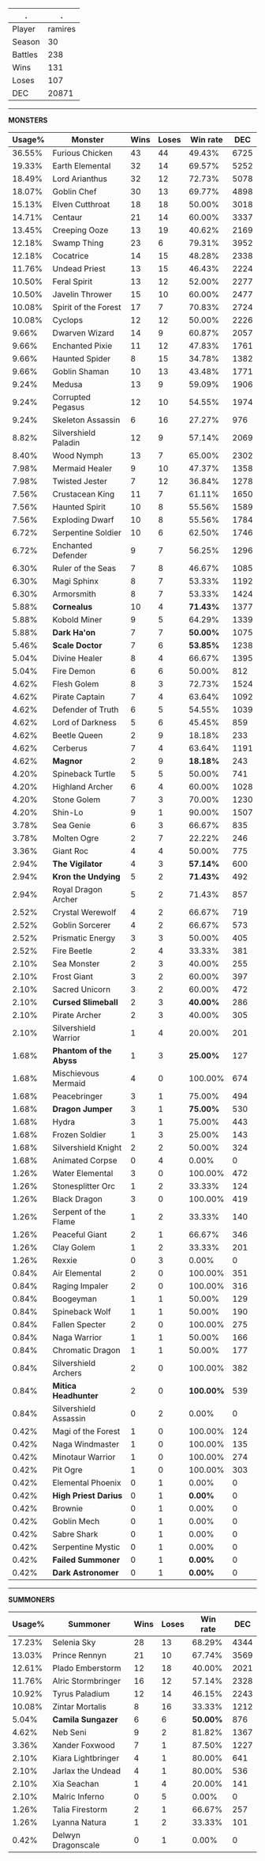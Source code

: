.|.
|-|-
Player|ramires
Season|30
Battles|238
Wins|131
Loses|107
DEC|20871

---
**MONSTERS**

Usage%|Monster|Wins|Loses|Win rate|DEC|
-|-|-|-|-|-|
36.55%|Furious Chicken|43|44|49.43%|6725|
19.33%|Earth Elemental|32|14|69.57%|5252|
18.49%|Lord Arianthus|32|12|72.73%|5078|
18.07%|Goblin Chef|30|13|69.77%|4898|
15.13%|Elven Cutthroat|18|18|50.00%|3018|
14.71%|Centaur|21|14|60.00%|3337|
13.45%|Creeping Ooze|13|19|40.62%|2169|
12.18%|Swamp Thing|23|6|79.31%|3952|
12.18%|Cocatrice|14|15|48.28%|2338|
11.76%|Undead Priest|13|15|46.43%|2224|
10.50%|Feral Spirit|13|12|52.00%|2277|
10.50%|Javelin Thrower|15|10|60.00%|2477|
10.08%|Spirit of the Forest|17|7|70.83%|2724|
10.08%|Cyclops|12|12|50.00%|2226|
9.66%|Dwarven Wizard|14|9|60.87%|2057|
9.66%|Enchanted Pixie|11|12|47.83%|1761|
9.66%|Haunted Spider|8|15|34.78%|1382|
9.66%|Goblin Shaman|10|13|43.48%|1771|
9.24%|Medusa|13|9|59.09%|1906|
9.24%|Corrupted Pegasus|12|10|54.55%|1974|
9.24%|Skeleton Assassin|6|16|27.27%|976|
8.82%|Silvershield Paladin|12|9|57.14%|2069|
8.40%|Wood Nymph|13|7|65.00%|2302|
7.98%|Mermaid Healer|9|10|47.37%|1358|
7.98%|Twisted Jester|7|12|36.84%|1278|
7.56%|Crustacean King|11|7|61.11%|1650|
7.56%|Haunted Spirit|10|8|55.56%|1589|
7.56%|Exploding Dwarf|10|8|55.56%|1784|
6.72%|Serpentine Soldier|10|6|62.50%|1746|
6.72%|Enchanted Defender|9|7|56.25%|1296|
6.30%|Ruler of the Seas|7|8|46.67%|1085|
6.30%|Magi Sphinx|8|7|53.33%|1192|
6.30%|Armorsmith|8|7|53.33%|1424|
5.88%|**Cornealus**|10|4|**71.43%**|1377|
5.88%|Kobold Miner|9|5|64.29%|1339|
5.88%|**Dark Ha'on**|7|7|**50.00%**|1075|
5.46%|**Scale Doctor**|7|6|**53.85%**|1238|
5.04%|Divine Healer|8|4|66.67%|1395|
5.04%|Fire Demon|6|6|50.00%|812|
4.62%|Flesh Golem|8|3|72.73%|1524|
4.62%|Pirate Captain|7|4|63.64%|1092|
4.62%|Defender of Truth|6|5|54.55%|1039|
4.62%|Lord of Darkness|5|6|45.45%|859|
4.62%|Beetle Queen|2|9|18.18%|233|
4.62%|Cerberus|7|4|63.64%|1191|
4.62%|**Magnor**|2|9|**18.18%**|243|
4.20%|Spineback Turtle|5|5|50.00%|741|
4.20%|Highland Archer|6|4|60.00%|1028|
4.20%|Stone Golem|7|3|70.00%|1230|
4.20%|Shin-Lo|9|1|90.00%|1507|
3.78%|Sea Genie|6|3|66.67%|835|
3.78%|Molten Ogre|2|7|22.22%|246|
3.36%|Giant Roc|4|4|50.00%|775|
2.94%|**The Vigilator**|4|3|**57.14%**|600|
2.94%|**Kron the Undying**|5|2|**71.43%**|492|
2.94%|Royal Dragon Archer|5|2|71.43%|857|
2.52%|Crystal Werewolf|4|2|66.67%|719|
2.52%|Goblin Sorcerer|4|2|66.67%|573|
2.52%|Prismatic Energy|3|3|50.00%|405|
2.52%|Fire Beetle|2|4|33.33%|381|
2.10%|Sea Monster|2|3|40.00%|255|
2.10%|Frost Giant|3|2|60.00%|397|
2.10%|Sacred Unicorn|3|2|60.00%|472|
2.10%|**Cursed Slimeball**|2|3|**40.00%**|286|
2.10%|Pirate Archer|2|3|40.00%|305|
2.10%|Silvershield Warrior|1|4|20.00%|201|
1.68%|**Phantom of the Abyss**|1|3|**25.00%**|127|
1.68%|Mischievous Mermaid|4|0|100.00%|674|
1.68%|Peacebringer|3|1|75.00%|494|
1.68%|**Dragon Jumper**|3|1|**75.00%**|530|
1.68%|Hydra|3|1|75.00%|443|
1.68%|Frozen Soldier|1|3|25.00%|143|
1.68%|Silvershield Knight|2|2|50.00%|324|
1.68%|Animated Corpse|0|4|0.00%|0|
1.26%|Water Elemental|3|0|100.00%|472|
1.26%|Stonesplitter Orc|1|2|33.33%|124|
1.26%|Black Dragon|3|0|100.00%|419|
1.26%|Serpent of the Flame|1|2|33.33%|140|
1.26%|Peaceful Giant|2|1|66.67%|346|
1.26%|Clay Golem|1|2|33.33%|201|
1.26%|Rexxie|0|3|0.00%|0|
0.84%|Air Elemental|2|0|100.00%|351|
0.84%|Raging Impaler|2|0|100.00%|316|
0.84%|Boogeyman|1|1|50.00%|129|
0.84%|Spineback Wolf|1|1|50.00%|190|
0.84%|Fallen Specter|2|0|100.00%|275|
0.84%|Naga Warrior|1|1|50.00%|166|
0.84%|Chromatic Dragon|1|1|50.00%|177|
0.84%|Silvershield Archers|2|0|100.00%|382|
0.84%|**Mitica Headhunter**|2|0|**100.00%**|539|
0.84%|Silvershield Assassin|0|2|0.00%|0|
0.42%|Magi of the Forest|1|0|100.00%|124|
0.42%|Naga Windmaster|1|0|100.00%|135|
0.42%|Minotaur Warrior|1|0|100.00%|274|
0.42%|Pit Ogre|1|0|100.00%|303|
0.42%|Elemental Phoenix|0|1|0.00%|0|
0.42%|**High Priest Darius**|0|1|**0.00%**|0|
0.42%|Brownie|0|1|0.00%|0|
0.42%|Goblin Mech|0|1|0.00%|0|
0.42%|Sabre Shark|0|1|0.00%|0|
0.42%|Serpentine Mystic|0|1|0.00%|0|
0.42%|**Failed Summoner**|0|1|**0.00%**|0|
0.42%|**Dark Astronomer**|0|1|**0.00%**|0|

---
**SUMMONERS**

Usage%|Summoner|Wins|Loses|Win rate|DEC|
-|-|-|-|-|-|
17.23%|Selenia Sky|28|13|68.29%|4344|
13.03%|Prince Rennyn|21|10|67.74%|3569|
12.61%|Plado Emberstorm|12|18|40.00%|2021|
11.76%|Alric Stormbringer|16|12|57.14%|2328|
10.92%|Tyrus Paladium|12|14|46.15%|2243|
10.08%|Zintar Mortalis|8|16|33.33%|1212|
5.04%|**Camila Sungazer**|6|6|**50.00%**|876|
4.62%|Neb Seni|9|2|81.82%|1367|
3.36%|Xander Foxwood|7|1|87.50%|1227|
2.10%|Kiara Lightbringer|4|1|80.00%|641|
2.10%|Jarlax the Undead|4|1|80.00%|536|
2.10%|Xia Seachan|1|4|20.00%|141|
2.10%|Malric Inferno|0|5|0.00%|0|
1.26%|Talia Firestorm|2|1|66.67%|257|
1.26%|Lyanna Natura|1|2|33.33%|101|
0.42%|Delwyn Dragonscale|0|1|0.00%|0|
